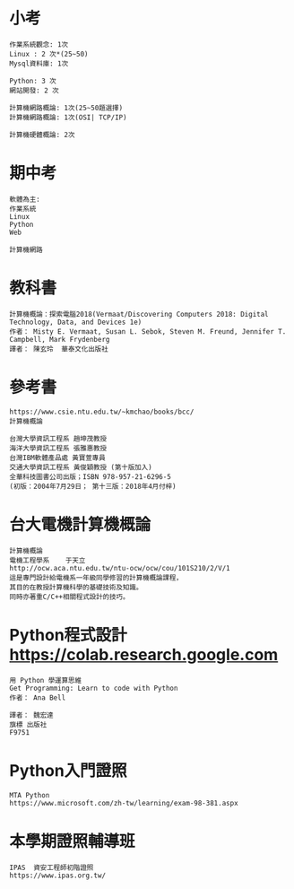 # 小考
```
作業系統觀念: 1次
Linux : 2 次*(25~50)
Mysql資料庫: 1次

Python: 3 次
網站開發: 2 次

計算機網路概論: 1次(25~50題選擇)
計算機網路概論: 1次(OSI| TCP/IP)

計算機硬體概論: 2次
```
# 期中考
```
軟體為主:
作業系統
Linux
Python
Web

計算機網路
```
# 教科書
```
計算機概論：探索電腦2018(Vermaat/Discovering Computers 2018: Digital Technology, Data, and Devices 1e)
作者： Misty E. Vermaat, Susan L. Sebok, Steven M. Freund, Jennifer T. Campbell, Mark Frydenberg  
譯者： 陳玄玲  華泰文化出版社
```
# 參考書

```
https://www.csie.ntu.edu.tw/~kmchao/books/bcc/
計算機概論

台灣大學資訊工程系 趙坤茂教授
海洋大學資訊工程系 張雅惠教授
台灣IBM軟體產品處 黃寶萱專員
交通大學資訊工程系 黃俊穎教授 (第十版加入)
全華科技圖書公司出版；ISBN 978-957-21-6296-5
(初版：2004年7月29日； 第十三版：2018年4月付梓)
```

# 台大電機計算機概論
```
計算機概論
電機工程學系    于天立
http://ocw.aca.ntu.edu.tw/ntu-ocw/ocw/cou/101S210/2/V/1
這是專門設計給電機系一年級同學修習的計算機概論課程，
其目的在教授計算機科學的基礎技術及知識。
同時亦著重C/C++相關程式設計的技巧。
```
# Python程式設計   https://colab.research.google.com
```
用 Python 學運算思維
Get Programming: Learn to code with Python
作者： Ana Bell  

譯者： 魏宏達
旗標 出版社
F9751
```


# Python入門證照
```
MTA Python
https://www.microsoft.com/zh-tw/learning/exam-98-381.aspx
```

# 本學期證照輔導班

```
IPAS  資安工程師初階證照
https://www.ipas.org.tw/
```
